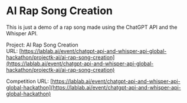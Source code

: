 # AI Rap Song Creation  

This is just a demo of a rap song made using the ChatGPT API and the Whisper API.

Project: AI Rap Song Creation  
URL: [https://lablab.ai/event/chatgpt-api-and-whisper-api-global-hackathon/projectk-ai/ai-rap-song-creation](https://lablab.ai/event/chatgpt-api-and-whisper-api-global-hackathon/projectk-ai/ai-rap-song-creation)

Competition URL: [https://lablab.ai/event/chatgpt-api-and-whisper-api-global-hackathon](https://lablab.ai/event/chatgpt-api-and-whisper-api-global-hackathon)